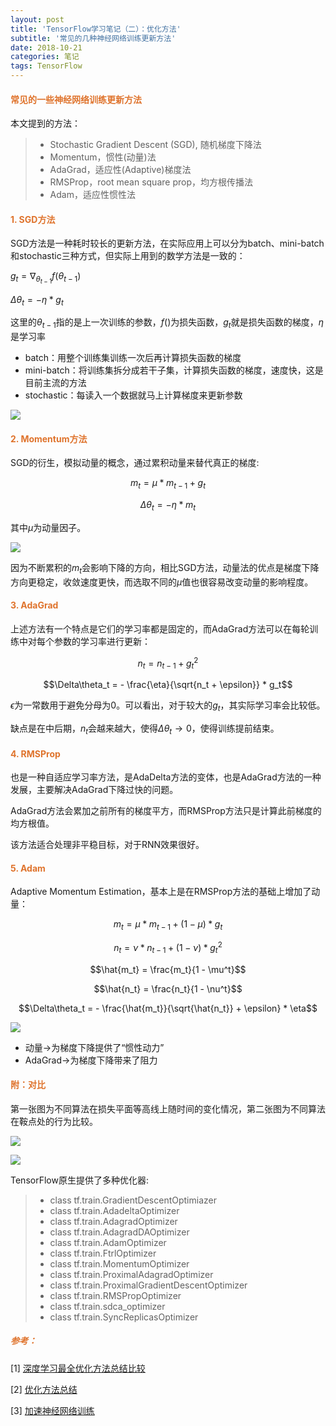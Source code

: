 ```yaml
---
layout: post
title: 'TensorFlow学习笔记（二）：优化方法'
subtitle: '常见的几种神经网络训练更新方法'
date: 2018-10-21
categories: 笔记
tags: TensorFlow
---
```


<style type="text/css">
h4,h5 {color: #df732c !important;}
</style>

#### 常见的一些神经网络训练更新方法 

本文提到的方法：
>- Stochastic Gradient Descent (SGD), 随机梯度下降法
>- Momentum，惯性(动量)法
>- AdaGrad，适应性(Adaptive)梯度法
>- RMSProp，root mean square prop，均方根传播法
>- Adam，适应性惯性法

#### 1. SGD方法

SGD方法是一种耗时较长的更新方法，在实际应用上可以分为batch、mini-batch和stochastic三种方式，但实际上用到的数学方法是一致的：

$g_t = \nabla_{\theta_{t-1}}f(\theta_{t-1})$

$\Delta\theta_t = - \eta * g_t$

这里的$\theta_{t-1}$指的是上一次训练的参数，$f()$为损失函数，$g_t$就是损失函数的梯度，$\eta$是学习率

- batch：用整个训练集训练一次后再计算损失函数的梯度
- mini-batch：将训练集拆分成若干子集，计算损失函数的梯度，速度快，这是目前主流的方法
- stochastic：每读入一个数据就马上计算梯度来更新参数

![](https://morvanzhou.github.io/static/results/ML-intro/speedup4.png)

#### 2. Momentum方法

SGD的衍生，模拟动量的概念，通过累积动量来替代真正的梯度:

$$m_t = \mu * m_{t-1} + g_t$$

$$\Delta\theta_t = - \eta * m_t$$

其中$\mu$为动量因子。

![](https://morvanzhou.github.io/static/results/ML-intro/speedup5.png)

因为不断累积的$m_t$会影响下降的方向，相比SGD方法，动量法的优点是梯度下降方向更稳定，收敛速度更快，而选取不同的$\mu$值也很容易改变动量的影响程度。

#### 3. AdaGrad

上述方法有一个特点是它们的学习率都是固定的，而AdaGrad方法可以在每轮训练中对每个参数的学习率进行更新：

$$n_t = n_{t-1} + g^2_t$$

$$\Delta\theta_t = - \frac{\eta}{\sqrt{n_t + \epsilon}} * g_t$$

$\epsilon$为一常数用于避免分母为0。可以看出，对于较大的$g_t$，其实际学习率会比较低。

缺点是在中后期，$n_t$会越来越大，使得$\Delta\theta_t \rightarrow 0$，使得训练提前结束。

#### 4. RMSProp

也是一种自适应学习率方法，是AdaDelta方法的变体，也是AdaGrad方法的一种发展，主要解决AdaGrad下降过快的问题。

AdaGrad方法会累加之前所有的梯度平方，而RMSProp方法只是计算此前梯度的均方根值。

该方法适合处理非平稳目标，对于RNN效果很好。

#### 5. Adam

Adaptive Momentum Estimation，基本上是在RMSProp方法的基础上增加了动量：

$$m_t = \mu * m_{t-1} + (1 - \mu) * g_t$$

$$n_t = \nu * n_{t-1} + (1 - \nu) * g^2_t$$

$$\hat{m_t} = \frac{m_t}{1 - \mu^t}$$

$$\hat{n_t} = \frac{n_t}{1 - \nu^t}$$

$$\Delta\theta_t = - \frac{\hat{m_t}}{\sqrt{\hat{n_t}} + \epsilon} * \eta$$

![](https://morvanzhou.github.io/static/results/ML-intro/speedup8.png)

- 动量$\rightarrow$为梯度下降提供了“惯性动力”
- AdaGrad$\rightarrow$为梯度下降带来了阻力

#### 附：对比

第一张图为不同算法在损失平面等高线上随时间的变化情况，第二张图为不同算法在鞍点处的行为比较。

![](http://otafnwsmg.bkt.clouddn.com/img/dl/optimizer-1.gif)

![](http://d.ifengimg.com/w600/p0.ifengimg.com/pmop/2017/0619/95B3A2D86B24D191A2FB8AD9ACB23D04B3DE89C0_size714_w620_h480.gif)

TensorFlow原生提供了多种优化器:
> - class tf.train.GradientDescentOptimiazer
> - class tf.train.AdadeltaOptimizer
> - class tf.train.AdagradOptimizer
> - class tf.train.AdagradDAOptimizer
> - class tf.train.AdamOptimizer
> - class tf.train.FtrlOptimizer
> - class tf.train.MomentumOptimizer
> - class tf.train.ProximalAdagradOptimizer
> - class tf.train.ProximalGradientDescentOptimizer
> - class tf.train.RMSPropOptimizer
> - class tf.train.sdca_optimizer
> - class tf.train.SyncReplicasOptimizer


##### 参考：

[1] [深度学习最全优化方法总结比较](https://zhuanlan.zhihu.com/p/22252270) 

[2] [优化方法总结](https://blog.csdn.net/u010089444/article/details/76725843) 

[3] [加速神经网络训练](https://morvanzhou.github.io/tutorials/machine-learning/tensorflow/3-4-A-speed-up-learning/)